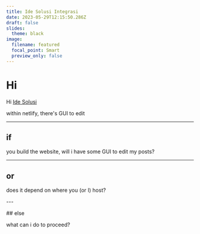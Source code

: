 ```yaml
---
title: Ide Solusi Integrasi
date: 2023-05-29T12:15:50.286Z
draft: false
slides:
  theme: black
image:
  filename: featured
  focal_point: Smart
  preview_only: false
---
```

# Hi

Hi [Ide Solusi](https://www.idesolusi.co.id/)

w﻿ithin netlify, there's GUI to edit

---

## i﻿f

you build the website, will i have some GUI to edit my posts?

---

## o﻿r

does it depend on where you (or I) host?

-﻿--

#﻿# else

w﻿hat can i do to proceed?